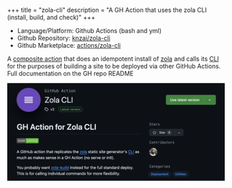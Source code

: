 +++
title = "zola-cli"
description = "A GH Action that uses the zola CLI (install, build, and check)"
+++

- Language/Platform: Github Actions (bash and yml)
- Github Repository: [knzai/zola-cli](https://github.com/knzai/zola-cli)
- Github Marketplace: [actions/zola-cli](https://github.com/marketplace/actions/zola-cli)

A [composite action](https://docs.github.com/en/actions/creating-actions/creating-a-composite-action) that does an idempotent install of [zola](https://www.getzola.org/) and calls its [CLI](https://www.getzola.org/documentation/getting-started/cli-usage/) for the purposes of building a site to be deployed via other GitHub Actions. Full documentation on the GH repo README

![image](/assets/images/projects/zola-cli.png)